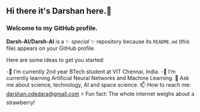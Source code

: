 ## Hi there it's Darshan here.👋
### Welcome to my GitHub profile.


**Darsh-AI/Darsh-AI** is a ✨ _special_ ✨ repository because its `README.md` (this file) appears on your GitHub profile.

Here are some ideas to get you started:

-🔭 I’m currently 2nd year BTech student at VIT Chennai, India.
-🌱 I’m currently learning Artificial Neural Networks and Machine Learning.
💬 Ask me about science, technology, AI and space science.
📫 How to reach me: darshan.odedara@gmail.com
⚡ Fun fact: The whole internet weighs about a strawberry!
